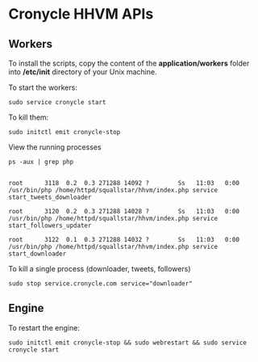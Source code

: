 # Cronycle HHVM APIs



## Workers

To install the scripts, copy the content of the **application/workers** folder into **/etc/init** directory of your Unix machine.

To start the workers:

    sudo service cronycle start
    
To kill them:

    sudo initctl emit cronycle-stop
    
    
View the running processes

    ps -aux | grep php
    

    root      3118  0.2  0.3 271288 14092 ?        Ss   11:03   0:00 /usr/bin/php /home/httpd/squallstar/hhvm/index.php service start_tweets_downloader
    
    root      3120  0.2  0.3 271288 14028 ?        Ss   11:03   0:00 /usr/bin/php /home/httpd/squallstar/hhvm/index.php service start_followers_updater
    
    root      3122  0.1  0.3 271288 14032 ?        Ss   11:03   0:00 /usr/bin/php /home/httpd/squallstar/hhvm/index.php service start_downloader


To kill a single process (downloader, tweets, followers)

    sudo stop service.cronycle.com service="downloader"
  
  
## Engine

To restart the engine:

    sudo initctl emit cronycle-stop && sudo webrestart && sudo service cronycle start